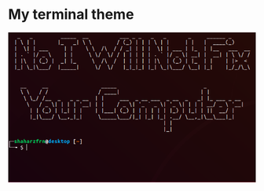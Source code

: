 # My terminal theme
![alt text](https://github.com/Shaharzfrn/linux-bash-theme/blob/master/termianl_screenshot.png)

